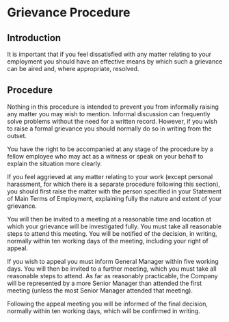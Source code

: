 # Grievance Procedure 

## Introduction 

It is important that if you feel dissatisfied with any matter relating to your employment you should have an effective means by which such a grievance can be aired and, where appropriate, resolved. 

## Procedure 

Nothing in this procedure is intended to prevent you from informally raising any matter you may wish to mention. Informal discussion can frequently solve problems without the need for a written record. However, if you wish to raise a formal grievance you should normally do so in writing from the outset. 

You have the right to be accompanied at any stage of the procedure by a fellow employee who may act as a witness or speak on your behalf to explain the situation more clearly. 

If you feel aggrieved at any matter relating to your work (except personal harassment, for which there is a separate procedure following this section), you should first raise the matter with the person specified in your Statement of Main Terms of Employment, explaining fully the nature and extent of your grievance. 

You will then be invited to a meeting at a reasonable time and location at which your grievance will be investigated fully. You must take all reasonable steps to attend this meeting. You will be notified of the decision, in writing, normally within ten working days of the meeting, including your right of appeal. 

If you wish to appeal you must inform General Manager within five working days. You will then be invited to a further meeting, which you must take all reasonable steps to attend. As far as reasonably practicable, the Company will be represented by a more Senior Manager than attended the first meeting (unless the most Senior Manager attended that meeting). 

Following the appeal meeting you will be informed of the final decision, normally within ten working days, which will be confirmed in writing.  

